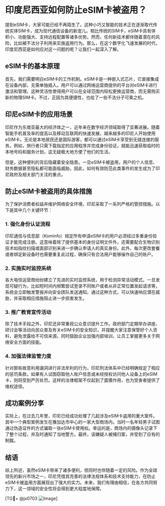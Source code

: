 # 印度尼西亚如何防止eSIM卡被盗用？

提到eSIM卡，大家可能已经不再陌生了。这种小巧又智能的技术正在逐渐取代传统实体SIM卡，成为现代通信设备的新宠儿。相比传统的SIM卡，eSIM卡具有体积小、功能强大、支持远程配置等诸多优势。然而，任何新技术都伴随着潜在的风险，比如被不法分子利用来实施盗用行为。那么，在这个数字化飞速发展的时代，印度尼西亚是如何应对这一问题的呢？让我们一起深入了解。

## eSIM卡的基本原理

首先，我们需要明白eSIM卡的工作机制。eSIM卡是一种嵌入式芯片，它直接集成在设备内部，无需单独插入。用户可以通过网络运营商提供的平台对eSIM卡进行激活和管理。这种灵活性使得用户可以在全球范围内轻松更换运营商，而无需购买新的物理SIM卡。不过，正因为其便捷性，也给了一些不法分子可乘之机。

## 印尼eSIM卡的应用场景

印尼作为东南亚最大的经济体之一，近年来在数字经济领域取得了显著进展。随着智能手机普及率的提高以及移动互联网的快速发展，越来越多的印尼人开始使用eSIM卡。无论是本地居民还是国际游客，都可以通过eSIM卡享受到无缝连接的服务。例如，旅行者只需下载指定的应用程序并完成身份验证，就能迅速获取临时的本地号码和服务计划，这无疑极大地方便了他们的生活。

但是，这种便利的背后隐藏着安全隐患。一旦eSIM卡被盗用，用户的个人信息、财务数据甚至隐私都可能面临威胁。因此，如何有效防范此类事件的发生成为了印尼政府及相关部门关注的重点。

## 防止eSIM卡被盗用的具体措施

为了保护消费者权益并维护网络安全环境，印尼采取了一系列严格的管控措施。以下是其中几个关键环节：

### 1. 强化身份认证流程

印尼通信与信息部（Kominfo）规定所有申请eSIM卡的用户必须经过多重身份验证才能完成注册。这意味着除了提供基本的身份证明文件外，还需要配合生物识别技术如指纹扫描或面部识别来进一步确认申请人的真实身份。此外，每次更改套餐或者绑定新设备时也需要重复此过程，确保只有合法用户能够操作自己的账户。

### 2. 实施实时监控系统

各大电信运营商纷纷建立了先进的实时监控系统，用于检测异常活动模式。一旦发现可疑行为，比如短时间内频繁尝试登录不同账户或者从非正常位置发起请求等，系统会立即触发警报并向安全团队发送通知。通过这种方式，可以快速响应潜在威胁，并采取相应措施阻止进一步损害发生。

### 3. 推广教育宣传活动

除了技术手段之外，印尼还非常重视公众意识提升工作。政府部门定期举办讲座、研讨会等活动向民众普及有关eSIM卡的安全知识，并提醒大家注意保管好个人资料，避免泄露给不可信来源。同时鼓励企业加强内部培训，让员工掌握更多关于网络安全方面的技能。

### 4. 加强法律监管力度

针对那些故意利用漏洞进行非法牟利的行为，印尼刑法体系中已经明确规定了相应的惩罚条款。如果有人试图窃取他人账户信息或未经授权访问他人设备上的eSIM卡，则将受到严厉处罚。这样的法律框架不仅起到了震慑作用，也为受害者提供了维权途径。

## 成功案例分享

实际上，在过去几年里，印尼已经成功处理了几起涉及eSIM卡盗用的重大案件。其中一个典型案例发生在雅加达市中心的一家大型商场内。当时一名年轻男子试图通过伪造证件的方式骗取一张eSIM卡使用权。幸运的是，商场内的摄像头记录下了整个过程，并及时通知了当地警方。最终，该嫌疑人被捕归案，并受到了应有的制裁。

## 结语

综上所述，虽然eSIM卡带来了诸多便利，但同时也伴随着一定的风险。作为全球领先的新兴市场之一，印尼凭借其完善的法律法规体系和技术支持能力，在防止eSIM卡被盗用方面展现出了强大的实力。未来，我们有理由相信，在各方共同努力下，这一领域的安全性将会得到更大程度地保障。

[TG💪+ @jx0703 ![Image](https://github.com/user-attachments/assets/dbca1d08-cadb-493c-b0ec-ad6f7a83f270)]